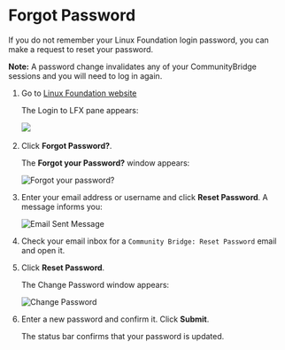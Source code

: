 # Forgot Password

If you do not remember your Linux Foundation login password, you can make a request to reset your password.

**Note:** A password change invalidates any of your CommunityBridge sessions and you will need to log in again.

1. Go to [Linux Foundation website](https://lfx.platform.linuxfoundation.org/)

   The Login to LFX pane appears:

   ​![](https://firebasestorage.googleapis.com/v0/b/gitbook-28427.appspot.com/o/assets%2F-LuGl2w4LzPpYJ8jx5ae%2F-M4Yart16GYwTIMIh0Qt%2F-M4YbTfrYligKsGBJuRQ%2Fforgot%20password.png?alt=media&token=77ac6c40-1eed-4cbf-853f-2024915f2a29)

2. Click **Forgot Password?**.

   The **Forgot your Password?** window appears:

   ​![Forgot your password?](https://firebasestorage.googleapis.com/v0/b/gitbook-28427.appspot.com/o/assets%2F-LuGl2w4LzPpYJ8jx5ae%2F-LuGz82LqEUywqFA_GQT%2F-LuGz91oADk9i8DMy22x%2Flfx-forgot-your-password.png?generation=1574407294365246&alt=media)​

3. Enter your email address or username and click **Reset Password**. A message informs you:

   ​![Email Sent Message](https://firebasestorage.googleapis.com/v0/b/gitbook-28427.appspot.com/o/assets%2F-LuGl2w4LzPpYJ8jx5ae%2F-LuGz82LqEUywqFA_GQT%2F-LuGz91qvJEI51tEx2R7%2Flfx-email-has-been-sent.png?generation=1574407286562900&alt=media)​

4. Check your email inbox for a `Community Bridge: Reset Password` email and open it.
5. Click **Reset Password**.

   The Change Password window appears:

   ​![Change Password](https://firebasestorage.googleapis.com/v0/b/gitbook-28427.appspot.com/o/assets%2F-LuGl2w4LzPpYJ8jx5ae%2F-LuGz82LqEUywqFA_GQT%2F-LuGz91ufBnRjfVBnu8p%2Flfx-change-password.png?generation=1574407287169021&alt=media)​

6. Enter a new password and confirm it. Click **Submit**.

   The status bar confirms that your password is updated.

